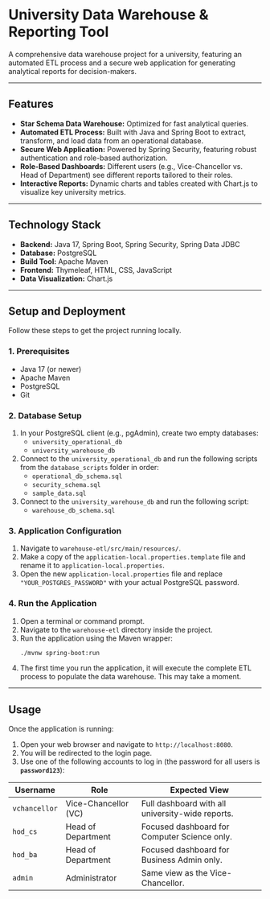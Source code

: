 # University Data Warehouse & Reporting Tool

A comprehensive data warehouse project for a university, featuring an automated ETL process and a secure web application for generating analytical reports for decision-makers.

---

## Features

* **Star Schema Data Warehouse:** Optimized for fast analytical queries.
* **Automated ETL Process:** Built with Java and Spring Boot to extract, transform, and load data from an operational database.
* **Secure Web Application:** Powered by Spring Security, featuring robust authentication and role-based authorization.
* **Role-Based Dashboards:** Different users (e.g., Vice-Chancellor vs. Head of Department) see different reports tailored to their roles.
* **Interactive Reports:** Dynamic charts and tables created with Chart.js to visualize key university metrics.

---

## Technology Stack

* **Backend:** Java 17, Spring Boot, Spring Security, Spring Data JDBC
* **Database:** PostgreSQL
* **Build Tool:** Apache Maven
* **Frontend:** Thymeleaf, HTML, CSS, JavaScript
* **Data Visualization:** Chart.js

---

## Setup and Deployment

Follow these steps to get the project running locally.

### 1. Prerequisites
* Java 17 (or newer)
* Apache Maven
* PostgreSQL
* Git

### 2. Database Setup
1.  In your PostgreSQL client (e.g., pgAdmin), create two empty databases:
    * `university_operational_db`
    * `university_warehouse_db`
2.  Connect to the `university_operational_db` and run the following scripts from the `database_scripts` folder in order:
    * `operational_db_schema.sql`
    * `security_schema.sql`
    * `sample_data.sql`
3.  Connect to the `university_warehouse_db` and run the following script:
    * `warehouse_db_schema.sql`

### 3. Application Configuration
1.  Navigate to `warehouse-etl/src/main/resources/`.
2.  Make a copy of the `application-local.properties.template` file and rename it to `application-local.properties`.
3.  Open the new `application-local.properties` file and replace `"YOUR_POSTGRES_PASSWORD"` with your actual PostgreSQL password.

### 4. Run the Application
1.  Open a terminal or command prompt.
2.  Navigate to the `warehouse-etl` directory inside the project.
3.  Run the application using the Maven wrapper:
    ```bash
    ./mvnw spring-boot:run
    ```
4.  The first time you run the application, it will execute the complete ETL process to populate the data warehouse. This may take a moment.

---

## Usage

Once the application is running:

1.  Open your web browser and navigate to `http://localhost:8080`.
2.  You will be redirected to the login page.
3.  Use one of the following accounts to log in (the password for all users is **`password123`**):

| Username      | Role                  | Expected View                                   |
|---------------|-----------------------|-------------------------------------------------|
| `vchancellor` | Vice-Chancellor (VC)  | Full dashboard with all university-wide reports.|
| `hod_cs`      | Head of Department    | Focused dashboard for Computer Science only.    |
| `hod_ba`      | Head of Department    | Focused dashboard for Business Admin only.      |
| `admin`       | Administrator         | Same view as the Vice-Chancellor.               |